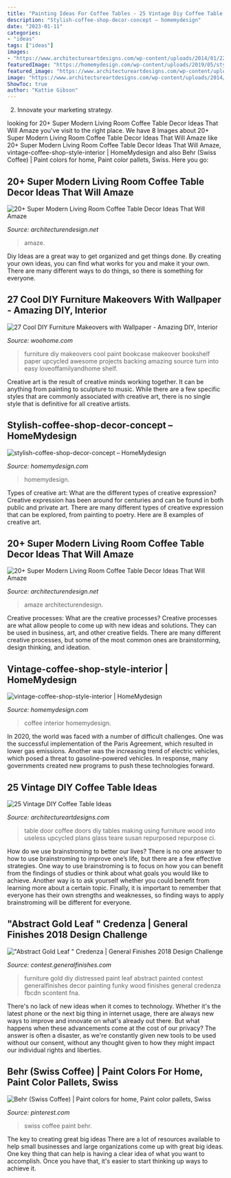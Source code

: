 ```yaml
---
title: "Painting Ideas For Coffee Tables - 25 Vintage Diy Coffee Table Ideas"
description: "Stylish-coffee-shop-decor-concept – homemydesign"
date: "2023-01-11"
categories:
- "ideas"
tags: ["ideas"]
images:
- "https://www.architectureartdesigns.com/wp-content/uploads/2014/01/2241.jpg"
featuredImage: "https://homemydesign.com/wp-content/uploads/2019/05/stylish-coffee-shop-decor-concept.jpg"
featured_image: "https://www.architectureartdesigns.com/wp-content/uploads/2014/01/2241.jpg"
image: "https://www.architectureartdesigns.com/wp-content/uploads/2014/01/2241.jpg"
ShowToc: true
author: "Kattie Gibson"
---
```



2. Innovate your marketing strategy.

	

		
looking for 20+ Super Modern Living Room Coffee Table Decor Ideas That Will Amaze you've visit to the right place. We have 8 Images about 20+ Super Modern Living Room Coffee Table Decor Ideas That Will Amaze like 20+ Super Modern Living Room Coffee Table Decor Ideas That Will Amaze, vintage-coffee-shop-style-interior | HomeMydesign and also Behr (Swiss Coffee) | Paint colors for home, Paint color pallets, Swiss. Here you go:
		
    
## 20+ Super Modern Living Room Coffee Table Decor Ideas That Will Amaze

<img loading=lazy src="https://cdn.architecturendesign.net/wp-content/uploads/2015/11/AD-03-warm-candle-lighted-home-decor.jpg" onerror="this.onerror=null;this.src='https://tse4.mm.bing.net/th?id=OIP.U2GCJjcjYH24KabN9h4EuwHaLH&amp;pid=15.1';" alt="20+ Super Modern Living Room Coffee Table Decor Ideas That Will Amaze">

_Source: architecturendesign.net_

>amaze. 

	

Diy Ideas are a great way to get organized and get things done. By creating your own ideas, you can find what works for you and make it your own. There are many different ways to do things, so there is something for everyone.

    
## 27 Cool DIY Furniture Makeovers With Wallpaper - Amazing DIY, Interior

<img loading=lazy src="http://www.woohome.com/wp-content/uploads/2014/12/furniture-makeover-wallpaper-7.jpg" onerror="this.onerror=null;this.src='https://tse3.mm.bing.net/th?id=OIP.MNKoe1DelH-IzAh73tqUmwHaLH&amp;pid=15.1';" alt="27 Cool DIY Furniture Makeovers with Wallpaper - Amazing DIY, Interior">

_Source: woohome.com_

>furniture diy makeovers cool paint bookcase makeover bookshelf paper upcycled awesome projects backing amazing source turn into easy loveoffamilyandhome shelf. 

	

Creative art is the result of creative minds working together. It can be anything from painting to sculpture to music. While there are a few specific styles that are commonly associated with creative art, there is no single style that is definitive for all creative artists.

    
## Stylish-coffee-shop-decor-concept – HomeMydesign

<img loading=lazy src="https://homemydesign.com/wp-content/uploads/2019/05/stylish-coffee-shop-decor-concept.jpg" onerror="this.onerror=null;this.src='https://tse2.mm.bing.net/th?id=OIP.V_NdRHKUzAz1lh_lQOFUcgHaLH&amp;pid=15.1';" alt="stylish-coffee-shop-decor-concept – HomeMydesign">

_Source: homemydesign.com_

>homemydesign. 

	

Types of creative art: What are the different types of creative expression?
Creative expression has been around for centuries and can be found in both public and private art. There are many different types of creative expression that can be explored, from painting to poetry. Here are 8 examples of creative art.

    
## 20+ Super Modern Living Room Coffee Table Decor Ideas That Will Amaze

<img loading=lazy src="https://cdn.architecturendesign.net/wp-content/uploads/2015/11/AD-14-white-romantic-living-room-decor.jpg" onerror="this.onerror=null;this.src='https://tse4.mm.bing.net/th?id=OIP.X9wolkCYoVhR1ppnbak1KAHaLJ&amp;pid=15.1';" alt="20+ Super Modern Living Room Coffee Table Decor Ideas That Will Amaze">

_Source: architecturendesign.net_

>amaze architecturendesign. 

	

Creative processes: What are the creative processes?
Creative processes are what allow people to come up with new ideas and solutions. They can be used in business, art, and other creative fields. There are many different creative processes, but some of the most common ones are brainstorming, design thinking, and ideation.

    
## Vintage-coffee-shop-style-interior | HomeMydesign

<img loading=lazy src="https://homemydesign.com/wp-content/uploads/2019/05/vintage-coffee-shop-style-interior.jpg" onerror="this.onerror=null;this.src='https://tse4.mm.bing.net/th?id=OIP.dKjbklluqlWadQs7s_wtuAHaLH&amp;pid=15.1';" alt="vintage-coffee-shop-style-interior | HomeMydesign">

_Source: homemydesign.com_

>coffee interior homemydesign. 

	

In 2020, the world was faced with a number of difficult challenges. One was the successful implementation of the Paris Agreement, which resulted in lower gas emissions. Another was the increasing trend of electric vehicles, which posed a threat to gasoline-powered vehicles. In response, many governments created new programs to push these technologies forward. 

    
## 25 Vintage DIY Coffee Table Ideas

<img loading=lazy src="https://www.architectureartdesigns.com/wp-content/uploads/2014/01/2241.jpg" onerror="this.onerror=null;this.src='https://tse2.mm.bing.net/th?id=OIP.Tnwfo1PMh76llenZGcE-wgHaJ3&amp;pid=15.1';" alt="25 Vintage DIY Coffee Table Ideas">

_Source: architectureartdesigns.com_

>table door coffee doors diy tables making using furniture wood into useless upcycled plans glass teare susan repurposed repurpose ci. 

	

How do we use brainstroming to better our lives?
There is no one answer to how to use brainstroming to improve one’s life, but there are a few effective strategies. One way to use brainstroming is to focus on how you can benefit from the findings of studies or think about what goals you would like to achieve. Another way is to ask yourself whether you could benefit from learning more about a certain topic. Finally, it is important to remember that everyone has their own strengths and weaknesses, so finding ways to apply brainstroming will be different for everyone.

    
## &quot;Abstract Gold Leaf &quot; Credenza | General Finishes 2018 Design Challenge

<img loading=lazy src="https://contest.generalfinishes.com/sites/default/files/images/contest/project-images/img_4882.jpg" onerror="this.onerror=null;this.src='https://tse4.mm.bing.net/th?id=OIP.r2vxwEHz8WUnUz4W5uuapwHaLH&amp;pid=15.1';" alt="&quot;Abstract Gold Leaf &quot; Credenza | General Finishes 2018 Design Challenge">

_Source: contest.generalfinishes.com_

>furniture gold diy distressed paint leaf abstract painted contest generalfinishes decor painting funky wood finishes general credenza fbcdn scontent fna. 

	

There's no lack of new ideas when it comes to technology. Whether it's the latest phone or the next big thing in internet usage, there are always new ways to improve and innovate on what's already out there. But what happens when these advancements come at the cost of our privacy? The answer is often a disaster, as we're constantly given new tools to be used without our consent, without any thought given to how they might impact our individual rights and liberties.

    
## Behr (Swiss Coffee) | Paint Colors For Home, Paint Color Pallets, Swiss

<img loading=lazy src="https://i.pinimg.com/736x/00/d9/b9/00d9b9d01fc6ef8ccb834af86a01091b.jpg" onerror="this.onerror=null;this.src='https://tse3.mm.bing.net/th?id=OIP.d_pA-oKbKypyPxPO3-6lhgHaJ3&amp;pid=15.1';" alt="Behr (Swiss Coffee) | Paint colors for home, Paint color pallets, Swiss">

_Source: pinterest.com_

>swiss coffee paint behr. 

	

The key to creating great big ideas
There are a lot of resources available to help small businesses and large organizations come up with great big ideas. One key thing that can help is having a clear idea of what you want to accomplish. Once you have that, it's easier to start thinking up ways to achieve it.

